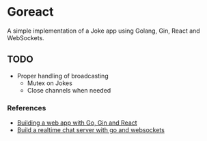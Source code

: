 
# Goreact

A simple implementation of a Joke app using Golang, Gin, React and WebSockets.

## TODO

* Proper handling of broadcasting
  * Mutex on Jokes
  * Close channels when needed

### References

* [Building a web app with Go, Gin and React](https://hakaselogs.me/2018-04-20/building-a-web-app-with-go-gin-and-react)
* [Build a realtime chat server with go and websockets](https://scotch.io/bar-talk/build-a-realtime-chat-server-with-go-and-websockets)